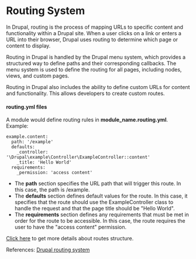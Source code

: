# Routing System #
In Drupal, routing is the process of mapping URLs to specific content and functionality within a Drupal site. When a user clicks on a link or enters a URL into their browser, Drupal uses routing to determine which page or content to display.

Routing in Drupal is handled by the Drupal menu system, which provides a structured way to define paths and their corresponding callbacks. The menu system is used to define the routing for all pages, including nodes, views, and custom pages.

Routing in Drupal also includes the ability to define custom URLs for content and functionality. This allows developers to create custom routes.

#### routing.yml files #### 
A module would define routing rules in **module_name.routing.yml**.
Example:
```
example.content:
  path: '/example'
  defaults:
    _controller: '\Drupal\example\Controller\ExampleController::content'
    _title: 'Hello World'
  requirements:
    _permission: 'access content'
```
- The **path** section specifies the URL path that will trigger this route. In this case, the path is /example.
- The **defaults** section defines default values for the route. In this case, it specifies that the route should use the ExampleController class to handle the request and that the page title should be "Hello World".
- The **requirements** section defines any requirements that must be met in order for the route to be accessible. In this case, the route requires the user to have the "access content" permission.

[Click here](https://www.drupal.org/docs/drupal-apis/routing-system/structure-of-routes) to get more details about routes structure.

References:
[Drupal routing system](https://www.drupal.org/docs/drupal-apis/routing-system)
